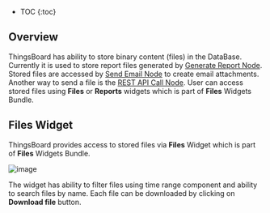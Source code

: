 * TOC
{:toc}

## Overview

ThingsBoard has ability to store binary content (files) in the DataBase.
Currently it is used to store report files generated by [Generate Report Node](/docs/{{docsPrefix}}user-guide/rule-engine-2-0/action-nodes/#generate-report-node).
Stored files are accessed by [Send Email Node](/docs/{{docsPrefix}}user-guide/rule-engine-2-0/external-nodes/#send-email-node) to create email attachments.
Another way to send a file is the [REST API Call Node](/docs/{{docsPrefix}}user-guide/rule-engine-2-0/external-nodes/#rest-api-call-node).
User can access stored files using **Files** or **Reports** widgets which is part of **Files** Widgets Bundle.   

## Files Widget

ThingsBoard provides access to stored files via **Files** Widget which is part of **Files** Widgets Bundle.

![image](https://img.thingsboard.io/user-guide/ui/file-storage-files-widget.png)
 
The widget has ability to filter files using time range component and ability to search files by name.
Each file can be downloaded by clicking on **Download file** button.

